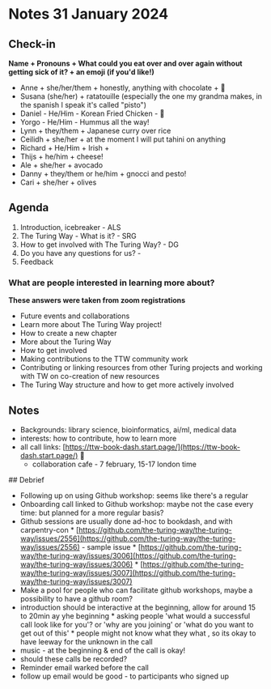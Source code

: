 # Notes 31 January 2024

## Check-in

**Name + Pronouns + What could you eat over and over again without getting sick of it? + an emoji (if you'd like!)**

* Anne + she/her/them + honestly, anything with chocolate + 🌱
* Susana (she/her) + ratatouille (especially the one my grandma makes, in the spanish I speak it's called "pisto")
* Daniel - He/Him - Korean Fried Chicken -  👾
* Yorgo - He/Him - Hummus all the way!
* Lynn + they/them + Japanese curry over rice
* Ceilidh + she/her + at the moment I will put tahini on anything
* Richard  + He/Him + Irish +
* Thijs + he/him + cheese!
* Ale + she/her + avocado
* Danny + they/them or he/him + gnocci and pesto!
* Cari + she/her + olives

## Agenda

1. Introduction, icebreaker - ALS
2. The Turing Way - What is it? - SRG
3. How to get involved with The Turing Way? - DG
4. Do you have any questions for us? -
5. Feedback

### What are people interested in learning more about?

**These answers were taken from zoom registrations**
* Future events and collaborations
* Learn more about The Turing Way project!
* How to create a new chapter
* More about the Turing Way
* How to get involved
* Making contributions to the TTW community  work
* Contributing or linking resources from other Turing projects and working with TW on co-creation of new resources
* The Turing Way structure and how to get more actively involved


 ## Notes

*  Backgrounds: library science, bioinformatics, ai/ml, medical data
* interests: how to contribute, how to learn more
* all call links: [https://ttw-book-dash.start.page/](https://ttw-book-dash.start.page/) 🙂
    * collaboration cafe - 7 february, 15-17 london time

## Debrief

* Following up on using Github workshop: seems like there's a regular
* Onboarding call linked to Github workshop: maybe not the case every time: but planned for a more regular basis?
* Github sessions are usually done ad-hoc to bookdash, and with carpentry-con
      * [https://github.com/the-turing-way/the-turing-way/issues/2556](https://github.com/the-turing-way/the-turing-way/issues/2556) - sample issue
      * [https://github.com/the-turing-way/the-turing-way/issues/3006](https://github.com/the-turing-way/the-turing-way/issues/3006)
      * [https://github.com/the-turing-way/the-turing-way/issues/3007](https://github.com/the-turing-way/the-turing-way/issues/3007)
* Make a pool for people who can facilitate github workshops, maybe a possibility to have a github room?
* introduction should be interactive at the beginning, allow for around 15 to 20min ay yhe beginning
      * asking people 'what would a successful call look like for you'? or 'why are you joining' or 'what do you want to get out of this'
      * people might not know what they what , so its okay to have leeway for the unknown in the call
* music - at the beginning \& end of the call is okay!
* should these calls be recorded?
* Reminder email warked before the call
* follow up email would be good - to participants who signed up
